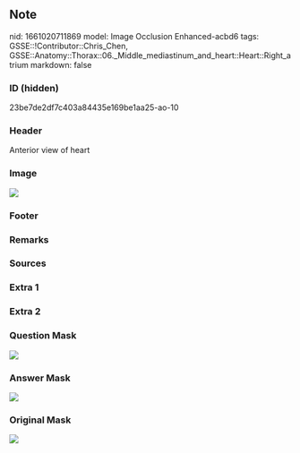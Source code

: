 ## Note
nid: 1661020711869
model: Image Occlusion Enhanced-acbd6
tags: GSSE::!Contributor::Chris_Chen, GSSE::Anatomy::Thorax::06._Middle_mediastinum_and_heart::Heart::Right_atrium
markdown: false

### ID (hidden)
23be7de2df7c403a84435e169be1aa25-ao-10

### Header
Anterior view of heart

### Image
<img src="tmpkn95it25.png">

### Footer


### Remarks


### Sources


### Extra 1


### Extra 2


### Question Mask
<img src="23be7de2df7c403a84435e169be1aa25-ao-10-Q.svg">

### Answer Mask
<img src="23be7de2df7c403a84435e169be1aa25-ao-10-A.svg">

### Original Mask
<img src="23be7de2df7c403a84435e169be1aa25-ao-O.svg">
